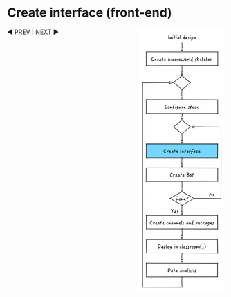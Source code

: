 
# Create interface (front-end)

<img src="images/dev_process_3.png" width="200" align="right">



[:arrow_backward: PREV](tutorial_4.md) | [NEXT :arrow_forward:](tutorial_6.md)